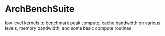 # ArchBenchSuite
low level kernels to benchmark peak compute, cache bandwidth on various levels, memory bandwidth, and some basic compute routines
